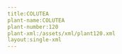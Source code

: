 ```yaml
---
title:COLUTEA
plant-name:COLUTEA
plant-number:120
plant-xml:/assets/xml/plant120.xml
layout:single-xml
---
```

